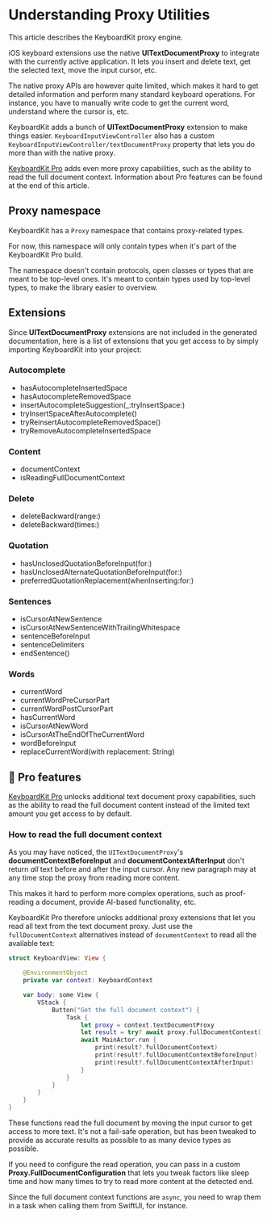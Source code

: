 # Understanding Proxy Utilities

This article describes the KeyboardKit proxy engine.

iOS keyboard extensions use the native **UITextDocumentProxy** to integrate with the currently active application. It lets you insert and delete text, get the selected text, move the input cursor, etc.

The native proxy APIs are however quite limited, which makes it hard to get detailed information and perform many standard keyboard operations. For instance, you have to manually write code to get the current word, understand where the cursor is, etc.

KeyboardKit adds a bunch of **UITextDocumentProxy** extension to make things easier. ``KeyboardInputViewController`` also has a custom ``KeyboardInputViewController/textDocumentProxy`` property that lets you do more than with the native proxy. 

[KeyboardKit Pro][Pro] adds even more proxy capabilities, such as the ability to read the full document context. Information about Pro features can be found at the end of this article. 



## Proxy namespace

KeyboardKit has a ``Proxy`` namespace that contains proxy-related types.

For now, this namespace will only contain types when it's part of the KeyboardKit Pro build.

The namespace doesn't contain protocols, open classes or types that are meant to be top-level ones. It's meant to contain types used by top-level types, to make the library easier to overview.



## Extensions

Since **UITextDocumentProxy** extensions are not included in the generated documentation, here is a list of extensions that you get access to by simply importing KeyboardKit into your project:


### Autocomplete

- hasAutocompleteInsertedSpace
- hasAutocompleteRemovedSpace
- insertAutocompleteSuggestion(_:tryInsertSpace:)
- tryInsertSpaceAfterAutocomplete()
- tryReinsertAutocompleteRemovedSpace()
- tryRemoveAutocompleteInsertedSpace

### Content

- documentContext  
- isReadingFullDocumentContext

### Delete

- deleteBackward(range:)
- deleteBackward(times:)

### Quotation

- hasUnclosedQuotationBeforeInput(for:)
- hasUnclosedAlternateQuotationBeforeInput(for:)
- preferredQuotationReplacement(whenInserting:for:)

### Sentences

- isCursorAtNewSentence
- isCursorAtNewSentenceWithTrailingWhitespace
- sentenceBeforeInput
- sentenceDelimiters
- endSentence()

### Words

- currentWord
- currentWordPreCursorPart
- currentWordPostCursorPart
- hasCurrentWord
- isCursorAtNewWord
- isCursorAtTheEndOfTheCurrentWord
- wordBeforeInput
- replaceCurrentWord(with replacement: String)



## 👑 Pro features

[KeyboardKit Pro][Pro] unlocks additional text document proxy capabilities, such as the ability to read the full document content instead of the limited text amount you get access to by default.


### How to read the full document context

As you may have noticed, the `UITextDocumentProxy`'s  **documentContextBeforeInput** and **documentContextAfterInput** don't return *all* text before and after the input cursor. Any new paragraph may at any time stop the proxy from reading more content.

This makes it hard to perform more complex operations, such as proof-reading a document, provide AI-based functionality, etc.

KeyboardKit Pro therefore unlocks additional proxy extensions that let you read all text from the text document proxy. Just use the `fullDocumentContext` alternatives instead of `documentContext` to read all the available text:

```swift
struct KeyboardView: View {

    @EnvironmentObject
    private var context: KeyboardContext

    var body: some View {
        VStack {
            Button("Get the full document context") {
                Task {
                    let proxy = context.textDocumentProxy
                    let result = try? await proxy.fullDocumentContext()
                    await MainActor.run {
                        print(result?.fullDocumentContext)
                        print(result?.fullDocumentContextBeforeInput)
                        print(result?.fullDocumentContextAfterInput)
                    }
                }
            }
        }
    }
}
```

These functions read the full document by moving the input cursor to get access to more text. It's not a fail-safe operation, but has been tweaked to provide as accurate results as possible to as many device types as possible.

If you need to configure the read operation, you can pass in a custom **Proxy.FullDocumentConfiguration** that lets you tweak factors like sleep time and how many times to try to read more content at the detected end.

Since the full document context functions are `async`, you need to wrap them in a task when calling them from SwiftUI, for instance.


[Pro]: https://github.com/KeyboardKit/KeyboardKitPro
